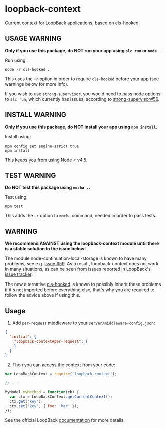 # loopback-context

Current context for LoopBack applications, based on
cls-hooked.

## USAGE WARNING

**Only if you use this package, do NOT run your app using `slc run` or `node .`**

Run using:

`node -r cls-hooked .`

This uses the `-r` option in order to require `cls-hooked` before your app (see warnings below for more info).

If you wish to use `strong-supervisor`, you would need to pass node options to `slc run`, which currently has issues, according to [strong-supervisor#56](https://github.com/strongloop/strong-supervisor/issues/56).

## INSTALL WARNING

**Only if you use this package, do NOT install your app using `npm install`.**

Install using:

```
npm config set engine-strict true
npm install
```

This keeps you from using Node < v4.5.

## TEST WARNING

**Do NOT test this package using `mocha .`.**

Test using:

```
npm test
```

This adds the `-r` option to `mocha` command, needed in order to pass tests.

## WARNING

**We recommend AGAINST using the loopback-context module until there is a stable solution to the issue below!**

The module node-continuation-local-storage is known to have many problems,
see e.g. [issue #59](https://github.com/othiym23/node-continuation-local-storage/issues/59).
As a result, loopback-context does not work in many situations, as can be
seen from issues reported in LoopBack's
[issue tracker](https://github.com/strongloop/loopback/issues?utf8=%E2%9C%93&q=is%3Aissue%20getCurrentcontext).

The new alternative
[cls-hooked](https://github.com/Jeff-Lewis/cls-hooked) is known to possibly inherit these problems if it's not imported before everything else, that's why you are required to follow the advice above if using this.

## Usage

1) Add `per-request` middleware to your
`server/middleware-config.json`:

```json
{
  "initial": {
    "loopback-context#per-request": {
    }
  }
}
```

2) Then you can access the context from your code:

```js
var LoopBackContext = require('loopback-context');

// ...

MyModel.myMethod = function(cb) {
  var ctx = LoopBackContext.getCurrentContext();
  ctx.get('key');
  ctx.set('key', { foo: 'bar' });
});
```

See the official LoopBack
[documentation](https://docs.strongloop.com/display/APIC/Using+current+context)
for more details.
